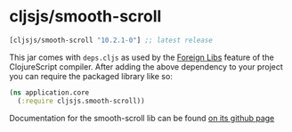 # cljsjs/smooth-scroll

[](dependency)
```clojure
[cljsjs/smooth-scroll "10.2.1-0"] ;; latest release
```
[](/dependency)

This jar comes with `deps.cljs` as used by the [Foreign Libs][flibs] feature
of the ClojureScript compiler. After adding the above dependency to your project
you can require the packaged library like so:

```clojure
(ns application.core
  (:require cljsjs.smooth-scroll))
```

Documentation for the smooth-scroll lib can be found [on its github page](https://github.com/cferdinandi/smooth-scroll)

[flibs]: https://clojurescript.org/reference/packaging-foreign-deps

